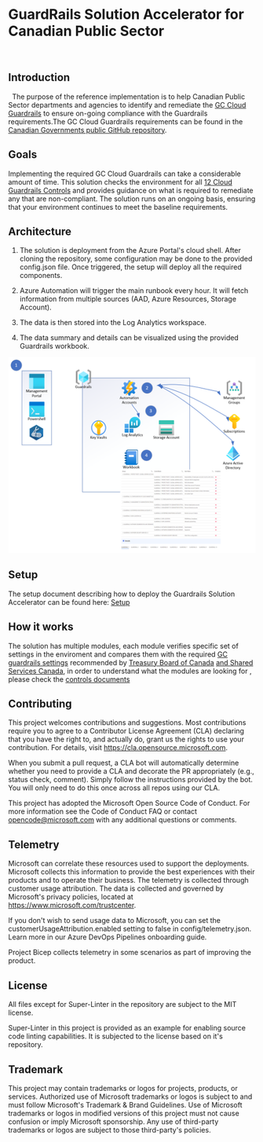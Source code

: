 <p align="center">

# GuardRails Solution Accelerator for Canadian Public Sector

</p>

 
## Introduction
 
The purpose of the reference implementation is to help Canadian Public Sector departments and agencies to identify and remediate the [GC Cloud Guardrails](https://github.com/canada-ca/cloud-guardrails#gc-cloud-guardrails)   to ensure on-going compliance with the Guardrails requirements.The GC Cloud Guardrails requirements can be found in the [Canadian Governments public GitHub repository](https://github.com/canada-ca/cloud-guardrails#summary---initial-30-days).
 

## Goals

Implementing the required GC Cloud Guardrails can take a considerable amount of time. This solution checks the environment for all [12 Cloud Guardrails Controls](https://github.com/canada-ca/cloud-guardrails#summary---initial-30-days) and provides guidance on what is required to remediate any that are non-compliant.  The solution runs on an ongoing basis, ensuring that your environment continues to meet the baseline requirements.  


## Architecture
1. The solution is deployment from the Azure Portal's cloud shell. After cloning the repository, some configuration may be done to the provided config.json file. Once triggered, the setup will deploy all the required components.

2. Azure Automation will trigger the main runbook every hour. It will fetch information from multiple sources (AAD, Azure Resources, Storage Account).

3. The data is then stored into the Log Analytics workspace.

4. The data summary and details can be visualized using the provided Guardrails workbook.

<p align="center">
<img src="./docs/media/SolutionDiagram.png " />
</p>

## Setup 
The setup document describing how to deploy the Guardrails Solution Accelerator can be found here: [Setup](./docs/setup.md)

## How it works 
The solution has multiple modules, each module verifies specific set of settings in the enviroment and compares them with the required [GC guardrails settings](https://github.com/canada-ca/cloud-guardrails#gc-cloud-guardrails) recommended by [Treasury Board of Canada](https://www.canada.ca/en/treasury-board-secretariat.html)   [and Shared Services Canada](https://www.canada.ca/en/shared-services.html), in order to understand what the modules are looking for , please check the [controls documents](./docs/controls.md)
## Contributing
This project welcomes contributions and suggestions. Most contributions require you to agree to a Contributor License Agreement (CLA) declaring that you have the right to, and actually do, grant us the rights to use your contribution. For details, visit https://cla.opensource.microsoft.com.

When you submit a pull request, a CLA bot will automatically determine whether you need to provide a CLA and decorate the PR appropriately (e.g., status check, comment). Simply follow the instructions provided by the bot. You will only need to do this once across all repos using our CLA.

This project has adopted the Microsoft Open Source Code of Conduct. For more information see the Code of Conduct FAQ or contact opencode@microsoft.com with any additional questions or comments.
## Telemetry
Microsoft can correlate these resources used to support the deployments. Microsoft collects this information to provide the best experiences with their products and to operate their business. The telemetry is collected through customer usage attribution. The data is collected and governed by Microsoft's privacy policies, located at https://www.microsoft.com/trustcenter.

If you don't wish to send usage data to Microsoft, you can set the customerUsageAttribution.enabled setting to false in config/telemetry.json. Learn more in our Azure DevOps Pipelines onboarding guide.

Project Bicep collects telemetry in some scenarios as part of improving the product.
## License
All files except for Super-Linter in the repository are subject to the MIT license.

Super-Linter in this project is provided as an example for enabling source code linting capabilities. It is subjected to the license based on it's repository.
## Trademark
This project may contain trademarks or logos for projects, products, or services. Authorized use of Microsoft trademarks or logos is subject to and must follow Microsoft's Trademark & Brand Guidelines. Use of Microsoft trademarks or logos in modified versions of this project must not cause confusion or imply Microsoft sponsorship. Any use of third-party trademarks or logos are subject to those third-party's policies.